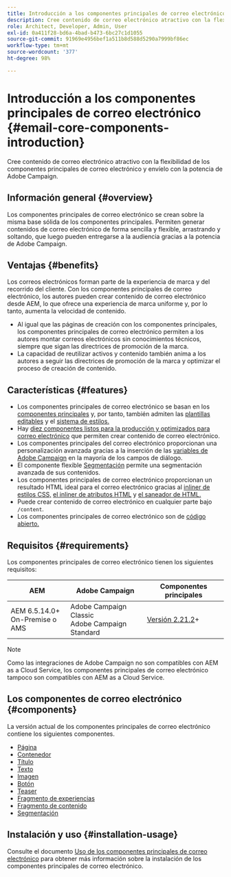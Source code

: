 ```yaml
---
title: Introducción a los componentes principales de correo electrónico
description: Cree contenido de correo electrónico atractivo con la flexibilidad de los componentes principales de correo electrónico y envíelo con la potencia de Adobe Campaign.
role: Architect, Developer, Admin, User
exl-id: 0a411f28-bd6a-4bad-b473-6bc27c1d1055
source-git-commit: 91969e4956bef1a511b8d588d5290a7999bf86ec
workflow-type: tm+mt
source-wordcount: '377'
ht-degree: 98%

---
```



# Introducción a los componentes principales de correo electrónico {#email-core-components-introduction}

Cree contenido de correo electrónico atractivo con la flexibilidad de los componentes principales de correo electrónico y envíelo con la potencia de Adobe Campaign.

## Información general {#overview}

Los componentes principales de correo electrónico se crean sobre la misma base sólida de los componentes principales. Permiten generar contenidos de correo electrónico de forma sencilla y flexible, arrastrando y soltando, que luego pueden entregarse a la audiencia gracias a la potencia de Adobe Campaign.

## Ventajas {#benefits}

Los correos electrónicos forman parte de la experiencia de marca y del recorrido del cliente. Con los componentes principales de correo electrónico, los autores pueden crear contenido de correo electrónico desde AEM, lo que ofrece una experiencia de marca uniforme y, por lo tanto, aumenta la velocidad de contenido.

* Al igual que las páginas de creación con los componentes principales, los componentes principales de correo electrónico permiten a los autores montar correos electrónicos sin conocimientos técnicos, siempre que sigan las directrices de promoción de la marca.
* La capacidad de reutilizar activos y contenido también anima a los autores a seguir las directrices de promoción de la marca y optimizar el proceso de creación de contenido.

## Características {#features}

* Los componentes principales de correo electrónico se basan en los [componentes principales](/help/introduction.md) y, por tanto, también admiten las [plantillas editables](https://experienceleague.adobe.com/docs/experience-manager-cloud-service/sites/authoring/features/templates.html?lang=es) y el [sistema de estilos.](https://experienceleague.adobe.com/docs/experience-manager-cloud-service/content/sites/authoring/features/style-system.html?lang=es)
* Hay [diez componentes listos para la producción y optimizados para correo electrónico](#components) que permiten crear contenido de correo electrónico.
* Los componentes principales del correo electrónico proporcionan una personalización avanzada gracias a la inserción de las [variables de Adobe Campaign](campaign-variables.md) en la mayoría de los campos de diálogo.
* El componente flexible [Segmentación](/help/email/components/segmentation.md) permite una segmentación avanzada de sus contenidos.
* Los componentes principales de correo electrónico proporcionan un resultado HTML ideal para el correo electrónico gracias al [inliner de estilos CSS,](https://github.com/adobe/aem-core-email-components/wiki/CSS-Styles-Inliner:-Technical-documentation) [el inliner de atributos HTML](https://github.com/adobe/aem-core-email-components/wiki/HTML-Inliner) y [el saneador de HTML.](https://github.com/adobe/aem-core-email-components/wiki/HTML-Sanitizing)
* Puede crear contenido de correo electrónico en cualquier parte bajo `/content`.
* Los componentes principales de correo electrónico son de [código abierto.](https://github.com/adobe/aem-core-email-components)

## Requisitos  {#requirements}

Los componentes principales de correo electrónico tienen los siguientes requisitos:

| AEM | Adobe Campaign | Componentes principales  |
|---|---|---|
| AEM 6.5.14.0+<br>On-Premise o AMS | Adobe Campaign Classic<br>Adobe Campaign Standard | [Versión 2.21.2](/help/versions.md)+ |

>[!NOTE]
>
>Como las integraciones de Adobe Campaign no son compatibles con AEM as a Cloud Service, los componentes principales de correo electrónico tampoco son compatibles con AEM as a Cloud Service.

## Los componentes de correo electrónico {#components}

La versión actual de los componentes principales de correo electrónico contiene los siguientes componentes.

* [Página](components/page.md)
* [Contenedor](components/container.md)
* [Título](components/title.md)
* [Texto](components/text.md)
* [Imagen](components/image.md)
* [Botón](components/button.md)
* [Teaser](components/teaser.md)
* [Fragmento de experiencias](components/experience-fragment.md)
* [Fragmento de contenido](components/content-fragment.md)
* [Segmentación](components/segmentation.md)

## Instalación y uso {#installation-usage}

Consulte el documento [Uso de los componentes principales de correo electrónico](using.md) para obtener más información sobre la instalación de los componentes principales de correo electrónico.
